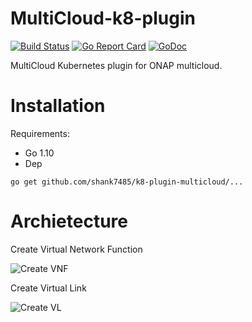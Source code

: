 # MultiCloud-k8-plugin

[![Build Status](https://travis-ci.org/shank7485/k8-plugin-multicloud.png)](https://travis-ci.org/shank7485/k8-plugin-multicloud)
[![Go Report Card](https://goreportcard.com/badge/github.com/shank7485/k8-plugin-multicloud)](https://goreportcard.com/report/github.com/shank7485/k8-plugin-multicloud)
[![GoDoc](https://godoc.org/github.com/shank7485/k8-plugin-multicloud?status.svg)](https://godoc.org/github.com/shank7485/k8-plugin-multicloud)

MultiCloud Kubernetes plugin for ONAP multicloud.

# Installation

Requirements:
* Go 1.10
* Dep

`go get github.com/shank7485/k8-plugin-multicloud/...`

# Archietecture

Create Virtual Network Function

![Create VNF](https://raw.githubusercontent.com/shank7485/k8-plugin-multicloud/master/docs/create_vnf.png)

Create Virtual Link

![Create VL](https://raw.githubusercontent.com/shank7485/k8-plugin-multicloud/master/docs/create_vl.png)
